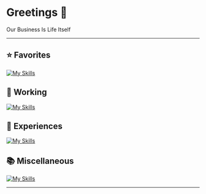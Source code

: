 # Greetings 👋

Our Business Is Life Itself

---

## ⭐ Favorites
[![My Skills](https://skillicons.dev/icons?i=py,cpp,pytorch,sklearn,unreal)](https://skillicons.dev)

## 💼 Working
[![My Skills](https://skillicons.dev/icons?i=css,eclipse,html,java,js,jquery&perline=10)](https://skillicons.dev)

## 🌱 Experiences
[![My Skills](https://skillicons.dev/icons?i=anaconda,androidstudio,c,cs,debian,docker,figma,kali,latex,linux,lua,matlab,maven,mint,mongodb,mysql,npm,opencv,php,powershell,ps,pycharm,r,regex,ruby,sublime,selenium,spring,tensorflow,threejs,ubuntu,unity,vim,vscode,&perline=10)](https://skillicons.dev)

## 📚 Miscellaneous
[![My Skills](https://skillicons.dev/icons?i=ae,blender,discord,github,obsidian,twitter&perline=10)](https://skillicons.dev)

---


